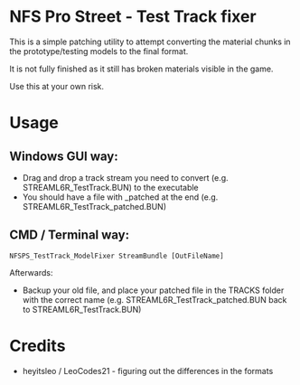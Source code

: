 # NFS Pro Street - Test Track fixer
This is a simple patching utility to attempt converting the material chunks in the prototype/testing models to the final format.

It is not fully finished as it still has broken materials visible in the game.

Use this at your own risk.

# Usage
## Windows GUI way:
- Drag and drop a track stream you need to convert (e.g. STREAML6R_TestTrack.BUN) to the executable
- You should have a file with _patched at the end (e.g. STREAML6R_TestTrack_patched.BUN)

## CMD / Terminal way:
```
NFSPS_TestTrack_ModelFixer StreamBundle [OutFileName]
```
Afterwards:

- Backup your old file, and place your patched file in the TRACKS folder with the correct name (e.g. STREAML6R_TestTrack_patched.BUN back to STREAML6R_TestTrack.BUN)

# Credits
- heyitsleo / LeoCodes21 - figuring out the differences in the formats
